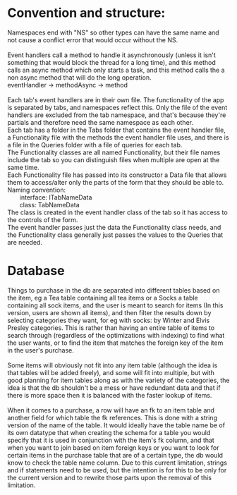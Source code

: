 <h1>Convention and structure:</h1>
Namespaces end with "NS" so other types can have the same name and not cause a conflict error that would occur without the NS.
<br>
<br>
Event handlers call a method to handle it asynchronously (unless it isn't something that would block the thread for a long time), and this method calls an async method which only starts a task, and this method calls the a non async method that will do the long operation. <br>
eventHandler -> methodAsync -> method
<br>
<br>
Each tab's event handlers are in their own file. The functionality of the app is separated by tabs, and namespaces reflect this. Only the file of the event handlers are excluded from the tab namespace, and that's because they're partials and therefore need the same namespace as each other. <br>
Each tab has a folder in the Tabs folder that contains the event handler file, a Functionality file with the methods the event handler file uses, and there is a file in the Queries folder with a file of queries for each tab. <br>
The Functionality classes are all named Functionality, but their file names include the tab so you can distinguish files when multiple are open at the same time. <br>
Each Functionality file has passed into its constructor a Data file that allows them to access/alter only the parts of the form that they should be able to. <br>
Naming convention:<br>
&nbsp;&nbsp;&nbsp;&nbsp;&nbsp;&nbsp; interface: ITabNameData <br>
&nbsp;&nbsp;&nbsp;&nbsp;&nbsp;&nbsp; class: TabNameData <br>
The class is created in the event handler class of the tab so it has access to the controls of the form.<br>
The event handler passes just the data the Functionality class needs, and the Functionality class generally just passes the values to the Queries that are needed.


<h1>Database</h1>
Things to purchase in the db are separated into different tables based on the item, eg a Tea table containing all tea items or a Socks a table containing all sock items, and the user is meant to search for items (In this version, users are shown all items), and then filter the results down by selecting categories they want, for eg with socks: by Winter and Elvis Presley categories. This is rather than having an entire table of items to search through (regardless of the optimizations with indexing) to find what the user wants, or to find the item that matches the foreign key of the item in the user's purchase.
<br>
<br>
Some items will obviously not fit into any item table (although the idea is that tables will be added freely), and some will fit into multiple, but with good planning for item tables along as with the variety of the categories, the idea is that the db shouldn't be a mess or have redundant data and that if there is more space then it is balanced with the faster lookup of items.
<br>
<br>
When it comes to a purchase, a row will have an fk to an item table and another field for which table the fk references. This is done with a string version of the name of the table. It would ideally have the table name be of its own datatype that when creating the schema for a table you would specify that it is used in conjunction with the item's fk column, and that when you want to join based on item foreign keys or you want to look for certain items in the purchase table that are of a certain type, the db would know to check the table name column. Due to this current limitation, strings and if statements need to be used, but the intention is for this to be only for the current version and to rewrite those parts upon the removal of this limitation.
